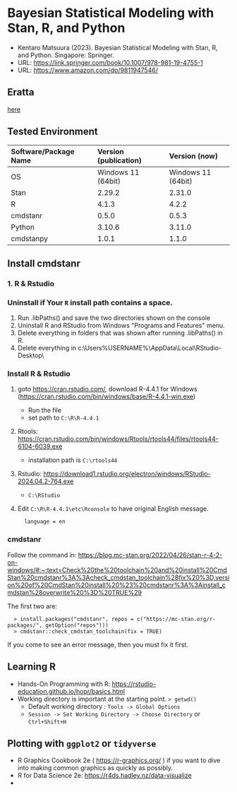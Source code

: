 # Bayesian Statistical Modeling with Stan, R, and Python
- Kentaro Matsuura (2023). Bayesian Statistical Modeling with Stan, R, and Python. Singapore: Springer.
- URL: https://link.springer.com/book/10.1007/978-981-19-4755-1
- URL: https://www.amazon.com/dp/9811947546/

## Eratta
[here](errata.md)

## Tested Environment
| Software/Package Name | Version (publication) | Version (now) |
|:-----------|:------------|:------------|
| OS | Windows 11 (64bit) | Windows 11 (64bit) |
| Stan | 2.29.2 | 2.31.0 |
| R | 4.1.3 | 4.2.2 |
| cmdstanr | 0.5.0 | 0.5.3 |
| Python | 3.10.6 | 3.11.0 |
| cmdstanpy | 1.0.1 | 1.1.0 |


## Install cmdstanr

### 1. R & Rstudio
### Uninstall if Your `R` install path contains a space. 
1. Run .libPaths() and save the two directories shown on the console
2. Uninstall R and RStudio from Windows "Programs and Features" menu.
3. Delete everything in folders that was shown after running .libPaths() in R.
4. Delete everything in c:\Users\%USERNAME%\AppData\Local\RStudio-Desktop\

### Install R & Rstudio
1. goto https://cran.rstudio.com/, download R-4.4.1 for Windows (https://cran.rstudio.com/bin/windows/base/R-4.4.1-win.exe)
    - Run the file    
    - set path to `C:\R\R-4.4.1`
2. Rtools: https://cran.rstudio.com/bin/windows/Rtools/rtools44/files/rtools44-6104-6039.exe
    -  installation path is `C:\rtools44`
3. Rstudio: https://download1.rstudio.org/electron/windows/RStudio-2024.04.2-764.exe 
    - `C:\RStudio`

4. Edit `C:\R\R-4.4.1\etc\Rconsole` to have original English message.
     ```
       language = en
     ```
  
### cmdstanr

Follow the command in:
https://blog.mc-stan.org/2022/04/26/stan-r-4-2-on-windows/#:~:text=Check%20the%20toolchain%20and%20install%20CmdStan%20cmdstanr%3A%3Acheck_cmdstan_toolchain%28fix%20%3D,version%20of%20CmdStan%20install%20%23%20cmdstanr%3A%3Ainstall_cmdstan%28overwrite%20%3D%20TRUE%29 

The first two are:
```
  > install.packages("cmdstanr", repos = c("https://mc-stan.org/r-packages/", getOption("repos")))
  > cmdstanr::check_cmdstan_toolchain(fix = TRUE)
```
If you come to see an error message, then you must fix it first.

## Learning R
- Hands-On Programming with R: https://rstudio-education.github.io/hopr/basics.html 
- Working directory is important at the starting point.
      ```
          > getwd()
      ```
  - Default working directory : `Tools -> Global Options`
  - `Session -> Set Working Directory -> Choose Directory` or `Ctrl+Shift+H`
## Plotting with `ggplot2` or `tidyverse`
- R Graphics Cookbook 2e ( https://r-graphics.org/ ) if you want to dive into making common graphics as quickly as possibly.
- R for Data Science 2e: https://r4ds.hadley.nz/data-visualize
- 
